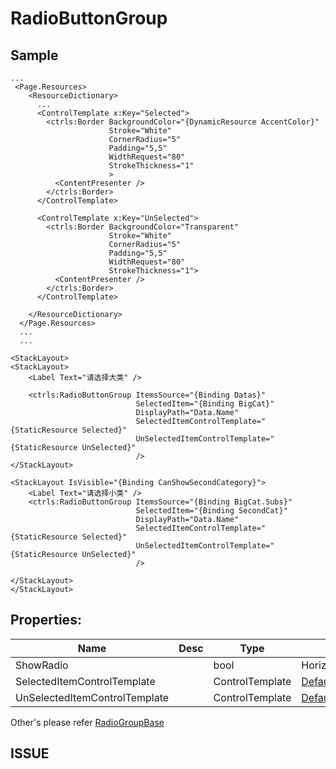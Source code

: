 # RadioButtonGroup

## Sample
~~~
...
 <Page.Resources>
    <ResourceDictionary>
      ...
      <ControlTemplate x:Key="Selected">
        <ctrls:Border BackgroundColor="{DynamicResource AccentColor}"
                      Stroke="White"
                      CornerRadius="5"
                      Padding="5,5"
                      WidthRequest="80"
                      StrokeThickness="1"
                      >
          <ContentPresenter />
        </ctrls:Border>
      </ControlTemplate>

      <ControlTemplate x:Key="UnSelected">
        <ctrls:Border BackgroundColor="Transparent"
                      Stroke="White"
                      CornerRadius="5"
                      Padding="5,5"
                      WidthRequest="80"
                      StrokeThickness="1">
          <ContentPresenter />
        </ctrls:Border>
      </ControlTemplate>

    </ResourceDictionary>
  </Page.Resources>
  ...
  ...

<StackLayout>
<StackLayout>
    <Label Text="请选择大类" />

    <ctrls:RadioButtonGroup ItemsSource="{Binding Datas}"
                            SelectedItem="{Binding BigCat}"
                            DisplayPath="Data.Name"
                            SelectedItemControlTemplate="{StaticResource Selected}"
                            UnSelectedItemControlTemplate="{StaticResource UnSelected}"
                            />
</StackLayout>

<StackLayout IsVisible="{Binding CanShowSecondCategory}">
    <Label Text="请选择小类" />
    <ctrls:RadioButtonGroup ItemsSource="{Binding BigCat.Subs}"
                            SelectedItem="{Binding SecondCat}"
                            DisplayPath="Data.Name"
                            SelectedItemControlTemplate="{StaticResource Selected}"
                            UnSelectedItemControlTemplate="{StaticResource UnSelected}"
                            />

</StackLayout>
</StackLayout>
~~~

## Properties:
Name | Desc | Type | Default Value
|---|---|---|---|
ShowRadio | | bool | Horizontal
SelectedItemControlTemplate | | ControlTemplate |[DefaultRadioButtonSelectedControlTemplate](https://github.com/gruan01/XFControls/blob/master/XFControls/Src/AsNum.XFControls/Templates/DefaultRadioButtonSelectedControlTemplate.xaml)
UnSelectedItemControlTemplate | | ControlTemplate | [DefaultRadioButtonUnSelectedControlTemplate](https://github.com/gruan01/XFControls/blob/master/XFControls/Src/AsNum.XFControls/Templates/DefaultRadioButtonUnSelectedControlTemplate.xaml)
Other's please refer [RadioGroupBase](RadioGroupBase.md)

## ISSUE
